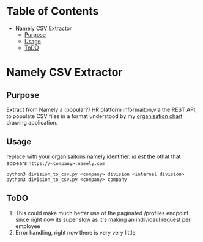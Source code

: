 # Table of Contents

<!-- ts -->
* [Namely CSV Extractor ](#namely-csv-extractor-)
    * [Purpose](#purpose)
    * [Usage](#usage)
    * [ToDO](#todo)
<!-- te -->

# Namely CSV Extractor 

## Purpose

Extract from Namely a (popular?) HR platform informaiton,via the REST API, to populate CSV files in a format
understood by my [organisation chart](https://github.com/fenryka/org-chart) drawing application.

## Usage

replace <company> with your organisaitons namely identifier. _id est_ the othat that appears `https://<company>.namely.com`

```
python3 division_to_csv.py <company> division <internal division>
python3 division_to_csv.py <company> company
```

## ToDO

1. This could make much better use of the paginated /profiles endpoint since right now
   its super slow as it's making an individaul request per employee
1. Error handling, right now there is very very little
